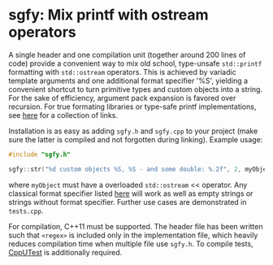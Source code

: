 
# sgfy: Mix printf with ostream operators

A single header and one compilation unit (together around 200 lines of code) provide a convenient
way to mix old school, type-unsafe `std::printf` formatting with `std::ostream` operators. This is
achieved by variadic template arguments and one additional format specifier '%S', yielding a
convenient shortcut to turn primitive types and custom objects into a string. For the sake of
efficiency, argument pack expansion is favored over recursion. For true formating libraries or
type-safe printf implementations, see [here](https://github.com/r-lyeh/fmt11#alternatives) for a
collection of links.

Installation is as easy as adding `sgfy.h` and `sgfy.cpp` to your project (make sure the latter is
compiled and not forgotten during linking). Example usage:
```C++
#include "sgfy.h"

sgfy::str("%d custom objects %S, %S - and some double: %.2f", 2, myObject, myObject, -1.234);
```
where `myObject` must have a overloaded `std::ostream` << operator. Any classical format specifier
listed [here](http://en.cppreference.com/w/cpp/io/c/fprintf) will work as well as empty strings or
strings without format specifier. Further use cases are demonstrated in `tests.cpp`.

For compilation, C++11 must be supported. The header file has been written such that `<regex>` is
included only in the implementation file, which heavily reduces compilation time when multiple file
use `sgfy.h`. To compile tests, [CppUTest](https://github.com/cpputest/cpputest) is additionally
required.
